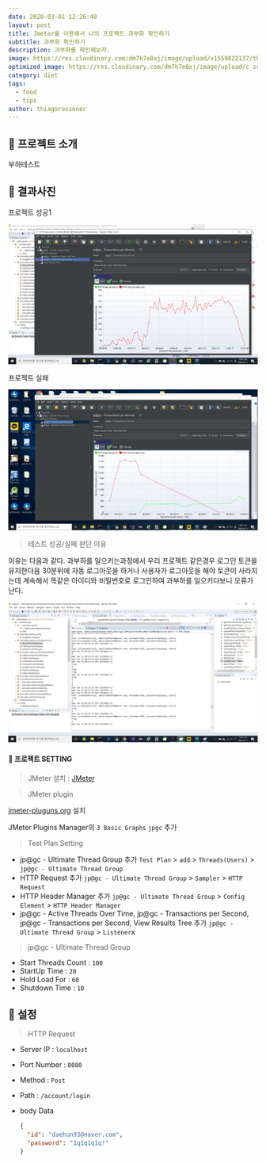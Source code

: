```yaml
---
date: 2020-03-01 12:26:40
layout: post
title: Jmeter를 이용해서 나의 프로젝트 과부화 확인하기
subtitle: 과부화 확인하기
description: 과부화를 확인해보자.
image: https://res.cloudinary.com/dm7h7e8xj/image/upload/v1559822137/theme11_vei7iw.jpg
optimized_image: https://res.cloudinary.com/dm7h7e8xj/image/upload/c_scale,w_380/v1559822137/theme11_vei7iw.jpg
category: diet
tags:
  - food
  - tips
author: thiagorossener
---
```


## 🎤 프로젝트 소개

부하테스트

## 🎤 결과사진

프로젝트 성공1

![1](./assets/img/work/과부하1.png)

프로젝트 실패

![2](./assets/img/work/과부하2.png)

> 테스트 성공/실패 판단 이유

이유는 다음과 같다. 과부하를 일으키는과정에서 우리 프로젝트 같은경우 로그인 토큰을 유지한다음 30분뒤에 자동 로그아웃을 하거나
사용자가 로그아웃을 해야 토큰이 사라지는데 계속해서 똑같은 아이디와 비밀번호로 로그인하여 과부하를 일으키다보니 오류가난다.

![3](./assets/img/work/과부하3.png)

#### 🎤 프로젝트 SETTING

> JMeter 설치 : [JMeter](https://jmeter.apache.org/)

> JMeter plugin

[jmeter-pluguns.org](jmeter-pluguns.org) 설치

JMeter Plugins Manager의 `3 Basic Graphs` `jpgc` 추가

> Test Plan Setting

- jp@gc - Ultimate Thread Group 추가
  `Test Plan` > `add` > `Threads(Users)` > `jp@gc - Ultimate Thread Group`
- HTTP Request 추가
  `jp@gc - Ultimate Thread Group` > `Sampler` > `HTTP Request`
- HTTP Header Manager 추가
  `jp@gc - Ultimate Thread Group` > `Config Element` > `HTTP Header Manager`
- jp@gc - Active Threads Over Time, jp@gc - Transactions per Second, jp@gc - Transactions per Second, View Results Tree 추가
  `jp@gc - Ultimate Thread Group` > `Listener`x

> jp@gc - Ultimate Thread Group

- Start Threads Count : `100`
- StartUp Time : `20`
- Hold Load For : `60`
- Shutdown Time : `10`

## 🎤 설정

> HTTP Request

- Server IP : `localhost`

- Port Number : `8080`

- Method : `Post`

- Path : `/account/login`

- body Data

  ```json
  {
    "id": "daehun93@naver.com",
    "password": "1q1q1q1q!"
  }
  ```
